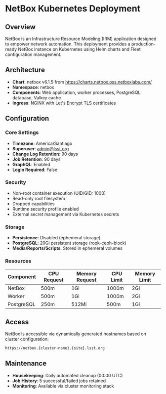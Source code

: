 # NetBox Kubernetes Deployment

## Overview

NetBox is an Infrastructure Resource Modeling (IRM) application designed to empower network automation. This deployment provides a production-ready NetBox instance on Kubernetes using Helm charts and Fleet configuration management.

## Architecture

- **Chart**: netbox v6.1.5 from <https://charts.netbox.oss.netboxlabs.com/>
- **Namespace**: netbox
- **Components**: Web application, worker processes, PostgreSQL database, Valkey cache
- **Ingress**: NGINX with Let's Encrypt TLS certificates

## Configuration

### Core Settings

- **Timezone**: America/Santiago
- **Superuser**: <admin@lsst.org>
- **Change Log Retention**: 90 days
- **Job Retention**: 90 days
- **GraphQL**: Enabled
- **Login Required**: False

### Security

- Non-root container execution (UID/GID: 1000)
- Read-only root filesystem
- Dropped capabilities
- Runtime security profile enabled
- External secret management via Kubernetes secrets

### Storage

- **Persistence**: Disabled (ephemeral storage)
- **PostgreSQL**: 20Gi persistent storage (rook-ceph-block)
- **Media/Reports/Scripts**: Stored in ephemeral volumes

### Resources

| Component | CPU Request | Memory Request | CPU Limit | Memory Limit |
|-----------|-------------|----------------|-----------|--------------|
| NetBox    | 500m        | 1Gi            | 1000m     | 2Gi          |
| Worker    | 500m        | 1Gi            | 1000m     | 2Gi          |
| PostgreSQL| 250m        | 512Mi          | 500m      | 1Gi          |

## Access

NetBox is accessible via dynamically generated hostnames based on cluster configuration:

```bash
https://netbox.{cluster-name}.{site}.lsst.org
```

## Maintenance

- **Housekeeping**: Daily automated cleanup (00:00 UTC)
- **Job History**: 5 successful/failed jobs retained
- **Monitoring**: Available via cluster monitoring stack
